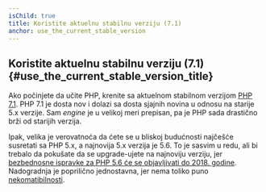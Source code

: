 ```yaml
---
isChild: true
title: Koristite aktuelnu stabilnu verziju (7.1)
anchor: use_the_current_stable_version
---
```


## Koristite aktuelnu stabilnu verziju (7.1) {#use_the_current_stable_version_title}

Ako počinjete da učite PHP, krenite sa aktuelnom stabilnom verzijom [PHP 7.1][php-release]. PHP 7.1 je dosta nov i dolazi sa dosta sjajnih novina u odnosu na starije 5.x verzije. Sam _engine_ je u velikoj meri prepisan, pa je PHP sada drastično brži od starijih verzija.

Ipak, velika je verovatnoća da ćete se u bliskoj budućnosti najčešće susretati sa PHP 5.x, a najnovija 5.x verzija je 5.6. To je sasvim u redu, ali bi trebalo da pokušate da se upgrade-ujete na najnoviju verziju, jer [bezbednosne ispravke za PHP 5.6 će se objavljivati do 2018. godine](http://php.net/supported-versions.php). Nadogradnja je poprilično jednostavna, jer nema toliko puno [nekomatibilnosti][php71-bc].

[php-release]: http://php.net/downloads.php
[php-docs]: http://php.net/manual/
[php71-bc]: http://php.net/manual/migration71.incompatible.php
